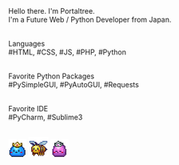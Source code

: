 <p align="center">
  <br>
  
  Hello there. I'm Portaltree.
  <br> 
  I'm a Future Web / Python Developer from Japan.
  <br>
  <br>
  
  Languages
  <br>
  #HTML, #CSS, #JS, #PHP, #Python
  <br>
  <br>
  
  Favorite Python Packages
  <br>
  #PySimpleGUI, #PyAutoGUI, #Requests
  <br>
  <br>
  
  Favorite IDE
  <br>
  #PyCharm, #Sublime3
  <br>
  <br>
  
  <img src="Slime_Prince.gif"/>
  <img src="Honey_Bee.gif"/>
  <img src="Slime_Princess.gif"/>
  
  <br>
</p>
